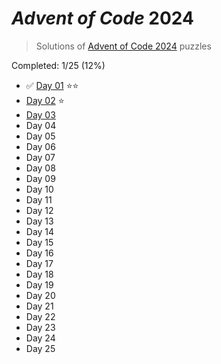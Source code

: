 # _Advent of Code_ 2024

> Solutions of [Advent of Code 2024](http://adventofcode.com/2024/) puzzles

Completed: 1/25 (12%)

-   ✅ [Day 01](https://github.com/ssynowiec/AdventOfCode/tree/main/2024/Day%2001) ⭐⭐
-   [Day 02](https://github.com/ssynowiec/AdventOfCode/tree/main/2024/Day%2002) ⭐
-   [Day 03](https://github.com/ssynowiec/AdventOfCode/tree/main/2024/Day%2003)
-   Day 04
-   Day 05
-   Day 06
-   Day 07
-   Day 08
-   Day 09
-   Day 10
-   Day 11
-   Day 12
-   Day 13
-   Day 14
-   Day 15
-   Day 16
-   Day 17
-   Day 18
-   Day 19
-   Day 20
-   Day 21
-   Day 22
-   Day 23
-   Day 24
-   Day 25
